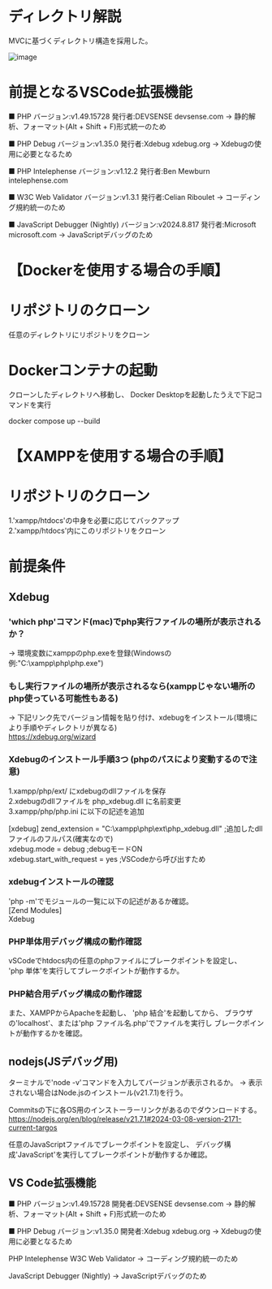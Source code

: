 # ディレクトリ解説
MVCに基づくディレクトリ構造を採用した。


![image](https://github.com/user-attachments/assets/c4a2d3af-e80a-4394-be51-736db36ee346)


# 前提となるVSCode拡張機能
■ PHP
バージョン:v1.49.15728
発行者:DEVSENSE devsense.com
-> 静的解析、フォーマット(Alt + Shift + F)形式統一のため

■ PHP Debug
バージョン:v1.35.0
発行者:Xdebug xdebug.org
-> Xdebugの使用に必要となるため

■ PHP Intelephense
バージョン:v1.12.2
発行者:Ben Mewburn intelephense.com

■ W3C Web Validator
バージョン:v1.3.1
発行者:Celian Riboulet
-> コーディング規約統一のため

■ JavaScript Debugger (Nightly)
バージョン:v2024.8.817
発行者:Microsoft microsoft.com
-> JavaScriptデバッグのため


# 【Dockerを使用する場合の手順】
# リポジトリのクローン
任意のディレクトリにリポジトリをクローン

# Dockerコンテナの起動
クローンしたディレクトリへ移動し、
Docker Desktopを起動したうえで下記コマンドを実行

docker compose up --build




# 【XAMPPを使用する場合の手順】
# リポジトリのクローン
1.'xampp/htdocs'の中身を必要に応じてバックアップ  
2.'xampp/htdocs'内にこのリポジトリをクローン  

# 前提条件
## Xdebug
### 'which php'コマンド(mac)でphp実行ファイルの場所が表示されるか？
-> 環境変数にxamppのphp.exeを登録(Windowsの例:"C:\\xampp\\php\\php.exe")

### もし実行ファイルの場所が表示されるなら(xamppじゃない場所のphp使っている可能性もある)  
-> 下記リンク先でバージョン情報を貼り付け、xdebugをインストール(環境により手順やディレクトリが異なる)  
https://xdebug.org/wizard

### Xdebugのインストール手順3つ (phpのパスにより変動するので注意)  
1.xampp/php/ext/ にxdebugのdllファイルを保存  
2.xdebugのdllファイルを php_xdebug.dll に名前変更  
3.xampp/php/php.ini に以下の記述を追加  

[xdebug]
zend_extension = "C:\xampp\php\ext\php_xdebug.dll" ;追加したdllファイルのフルパス(確実なので)  
xdebug.mode = debug ;debugモードON  
xdebug.start_with_request = yes ;VSCodeから呼び出すため  

### xdebugインストールの確認
'php -m'でモジュールの一覧に以下の記述があるか確認。  
[Zend Modules]  
Xdebug  

### PHP単体用デバッグ構成の動作確認
vSCodeでhtdocs内の任意のphpファイルにブレークポイントを設定し、  
'php 単体'を実行してブレークポイントが動作するか。

### PHP結合用デバッグ構成の動作確認
また、XAMPPからApacheを起動し、
'php 結合'を起動してから、
ブラウザの'localhost'、または'php ファイル名.php'でファイルを実行し
ブレークポイントが動作するかを確認。


## nodejs(JSデバッグ用)
ターミナルで'node -v'コマンドを入力してバージョンが表示されるか。
-> 表示されない場合はNode.jsのインストール(v21.7.1)を行う。

Commitsの下に各OS用のインストーラーリンクがあるのでダウンロードする。
https://nodejs.org/en/blog/release/v21.7.1#2024-03-08-version-2171-current-targos

任意のJavaScriptファイルでブレークポイントを設定し、
デバッグ構成'JavaScript'を実行してブレークポイントが動作するか確認。


## VS Code拡張機能
■ PHP
バージョン:v1.49.15728
開発者:DEVSENSE devsense.com
-> 静的解析、フォーマット(Alt + Shift + F)形式統一のため

■ PHP Debug
バージョン:v1.35.0
開発者:Xdebug xdebug.org
-> Xdebugの使用に必要となるため

PHP Intelephense
W3C Web Validator
-> コーディング規約統一のため

JavaScript Debugger (Nightly)
-> JavaScriptデバッグのため


